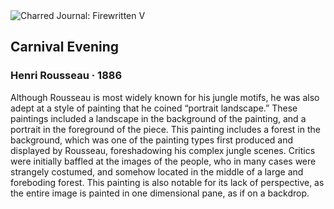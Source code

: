 <div class="artwork-of-the-day">
  <div class="container">
    <div class="img-wrapper">
      <img
        src="https://uploads7.wikiart.org/images/henri-rousseau/carnival-evening-1886.jpg!Large.jpg"
        alt="Charred Journal: Firewritten V" />
    </div>
    <div class="artwork-detail">
      <div class="artwork-origin"> 
        <h2 class="artwork-name">Carnival Evening</h2>
        <h3 class="artist">
          Henri Rousseau
                    ·  1886
        </h3>
      </div>
      <p class="description">
        <span class="artwork-description-text ng-binding" ng-bind-html="viewModel.ArtworkOfTheDay.Description | unsafe">Although Rousseau is most widely known for his jungle motifs, he was also adept at a style of painting that he coined “portrait landscape.” These paintings included a landscape in the background of the painting, and a portrait in the foreground of the piece. This painting includes a forest in the background, which was one of the painting types first produced and displayed by Rousseau, foreshadowing his complex jungle scenes. Critics were initially baffled at the images of the people, who in many cases were strangely costumed, and somehow located in the middle of a large and foreboding forest. This painting is also notable for its lack of perspective, as the entire image is painted in one dimensional pane, as if on a backdrop. </span>
                        <div class="text-shadow-container" ng-show="showShadow" style=""></div>
      </p>
    </div>
  </div>

</div>
